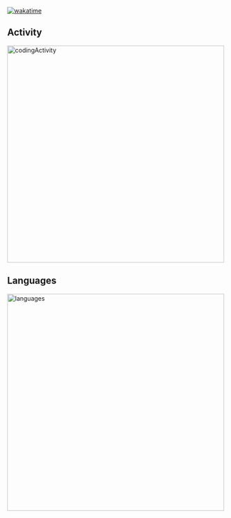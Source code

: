 [![wakatime](https://wakatime.com/badge/user/145d5467-56bf-409e-b186-1787f0ef446c.svg)](https://wakatime.com/@145d5467-56bf-409e-b186-1787f0ef446c)

## Activity
<img src="https://wakatime.com/share/@wasim1912/520cc11d-4ef9-4b5e-acd0-63caa8ac2d19.svg" alt="codingActivity" style="width: 500px; height: auto;">

## Languages
<img src="https://wakatime.com/share/@wasim1912/e33f84b3-4281-4f40-bd97-45fbaaae741e.svg" alt="languages" style="width: 500px; height: auto;">
